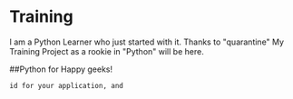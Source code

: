 # Training
I am a Python Learner who just started with it. Thanks to "quarantine" 
My Training Project as a rookie in "Python" will be here.

##Python for Happy geeks!

    id for your application, and 
